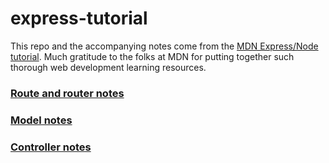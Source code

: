 # express-tutorial

This repo and the accompanying notes come from the [MDN Express/Node tutorial](https://developer.mozilla.org/en-US/docs/Learn/Server-side/Express_Nodejs/Introduction). Much gratitude to the folks at MDN for putting together such thorough web development learning resources.
### [Route and router notes](./routes/route_notes.md)

### [Model notes](./models/model_notes.md)

### [Controller notes](./controllers/controller_notes.md)